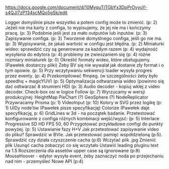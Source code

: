 https://docs.google.com/document/d/10MyquTlTGbYx3DpPrOvyuY-s4QJl7zP134scMQo5gSk/edit


Logger domyślnie pisze wszystko a potem config może to zmienić. (p: 2)
Jeżeli nie ma karty z configa, to wypisujemy, że jej nie ma i kończymy pracę. (p: 3)
Podobnie jeśli jest za mało outputów lub inputów. (p: 3)
Zapisywanie configa. (p: 3)
Tworzenie domyślnego configa, jeśli go nie ma. (p: 3)
Wypisywanie, że jakaś wartość w configu jest błędna. (p: 2)
Miniaturki wideo: 
sprawdzić czy są generowane za każdym razem (p: 4)
wydajność wysyłania do edytora (p: 4)
problemy ze zwieszaniem się (p: 4)
różne rozmiary miniaturek (p: 0)
Określić formaty wideo, które obsługujemy. (Pawełek dostarczy pliki)
Żeby BV się nie wywalał jak dostanie zły format i o tym opowie. (p: 5)
Przy wczytywaniu sekwencji loader wysyła progres przez eventy. (p: 4)
Przekompilować ffmpeg. (w szczególności żeby było speedhq + magicYUV) (p: 5)
Optymalizacja odtwarzania wideo (powinno się dać odtwarzać 8 strumieni HD) (p: 3)
Audio decoder - kopiuj wklej z video decoder.
Check-box osi w logice Follow (p: 7)
Wyrzucamy w wersji produkcyjnej:
HeightMap
PieChart (?)
GeoSphere (?)
NodeReplicator
Przywracamy Prisma (p: 1)
VideoInput (p: 10)
Kolory w SVG przez logikę (p: 1)
UIDy node’ów (Pawełek pisze specyfikację)
Colorize (Pawełek daje specyfikację, p: 6)
GridLines w 3d - na początek badanie.
Przetestować konfigurowanie z configa różnych kombinacji wejść/wyjsć: (p: 5)
Interlace
Progressive
SD
HD
FPS 50, 60
Przygotować przykładowe configi do punkty powyżej. (p: 5)
Ustawianie fazy H+V
Jak przetestować zapisywanie video do pliku? Sprawdzić w BVle.
Jak przetestować pamięć współdzieloną (p:5).
Sprawdzić czy działa czyszczenie cacha (p:6)
Wczytać plik .jpg
Zmienić plik
Usunąć cacha
zobaczyć co się wczytało
Ustawić leading pluginu text na 1.5
Rozszerzenia dla assetów upper case są ignorowane (p:8)
MouseHoover - edytor wysyła event, żeby zaznaczyć noda po przejechaniu nad nim - przemyśleć
Nowe API (p:4)